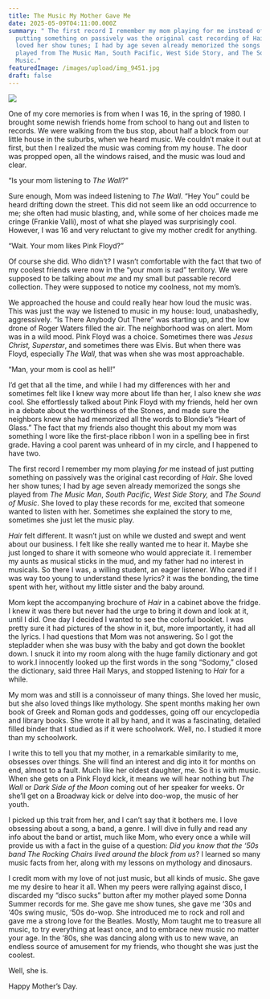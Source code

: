 ```yaml
---
title: The Music My Mother Gave Me
date: 2025-05-09T04:11:00.000Z
summary: " The first record I remember my mom playing for me instead of just
  putting something on passively was the original cast recording of Hair. She
  loved her show tunes; I had by age seven already memorized the songs she
  played from The Music Man, South Pacific, West Side Story, and The Sound of
  Music."
featuredImage: /images/upload/img_9451.jpg
draft: false
---
```

![](/images/upload/img_9451.jpg)

One of my core memories is from when I was 16, in the spring of 1980. I brought some newish friends home from school to hang out and listen to records. We were walking from the bus stop, about half a block from our little house in the suburbs, when we heard music. We couldn’t make it out at first, but then I realized the music was coming from my house. The door was propped open, all the windows raised, and the music was loud and clear. 

“Is your mom listening to *The Wall*?”

Sure enough, Mom was indeed listening to *The Wall*. “Hey You” could be heard drifting down the street. This did not seem like an odd occurrence to me; she often had music blasting, and, while some of her choices made me cringe (Frankie Valli), most of what she played was surprisingly cool. However, I was 16 and very reluctant to give my mother credit for anything.

“Wait. Your mom likes Pink Floyd?”

Of course she did. Who didn’t? I wasn’t comfortable with the fact that two of my coolest friends were now in the “your mom is rad” territory. We were supposed to be talking about *me* and my small but passable record collection. They were supposed to notice my coolness, not my mom’s.

We approached the house and could really hear how loud the music was. This was just the way we listened to music in my house: loud, unabashedly, aggressively. “Is There Anybody Out There” was starting up, and the low drone of Roger Waters filled the air. The neighborhood was on alert. Mom was in a wild mood. Pink Floyd was a choice. Sometimes there was *Jesus Christ, Superstar*, and sometimes there was Elvis. But when there was Floyd, especially *The Wall,* that was when she was most approachable.

“Man, your mom is cool as hell!”

I’d get that all the time, and while I had my differences with her and sometimes felt like I knew way more about life than her, I also knew she *was* cool. She effortlessly talked about Pink Floyd with my friends, held her own in a debate about the worthiness of the Stones, and made sure the neighbors knew she had memorized all the words to Blondie’s “Heart of Glass.” The fact that my friends also thought this about my mom was something I wore like the first-place ribbon I won in a spelling bee in first grade. Having a cool parent was unheard of in my circle, and I happened to have two.

The first record I remember my mom playing *for* me instead of just putting something on passively was the original cast recording of *Hair*. She loved her show tunes; I had by age seven already memorized the songs she played from *The Music Man*, *South Pacific*, *West Side Story,* and *The Sound of Music*. She loved to play these records for me, excited that someone wanted to listen with her. Sometimes she explained the story to me, sometimes she just let the music play. 

*Hair* felt different. It wasn’t just on while we dusted and swept and went about our business. I felt like she really wanted me to hear it. Maybe she just longed to share it with someone who would appreciate it. I remember my aunts as musical sticks in the mud, and my father had no interest in musicals. So there I was, a willing student, an eager listener. Who cared if I was way too young to understand these lyrics? it was the bonding, the time spent with her, without my little sister and the baby around.

Mom kept the accompanying brochure of *Hair* in a cabinet above the fridge. I knew it was there but never had the urge to bring it down and look at it, until I did. One day I decided I wanted to see the colorful booklet. I was pretty sure it had pictures of the show in it, but, more importantly, it had all the lyrics. I had questions that Mom was not answering. So I got the stepladder when she was busy with the baby and got down the booklet down. I snuck it into my room along with the huge family dictionary and got to work.I innocently looked up the first words in the song “Sodomy,” closed the dictionary, said three Hail Marys, and stopped listening to *Hair* for a while.

My mom was and still is a connoisseur of many things. She loved her music, but she also loved things like mythology. She spent months making her own book of Greek and Roman gods and goddesses, going off our encyclopedia and library books. She wrote it all by hand, and it was a fascinating, detailed filled binder that I studied as if it were schoolwork. Well, no. I studied it more than my schoolwork. 

I write this to tell you that my mother, in a remarkable similarity to me, obsesses over things. She will find an interest and dig into it for months on end, almost to a fault. Much like her oldest daughter, me. So it is with music. When she gets on a Pink Floyd kick, it means we will hear nothing but *The Wall* or *Dark Side of the Moon* coming out of her speaker for weeks. Or she’ll get on a Broadway kick or delve into doo-wop, the music of her youth. 

I picked up this trait from her, and I can’t say that it bothers me. I love obsessing about a song, a band, a genre. I will dive in fully and read any info about the band or artist, much like Mom, who every once a while will provide us with a fact in the guise of a question: *Did you know that the ‘50s band The Rocking Chairs lived around the block from us*? I learned so many music facts from her, along with my lessons on mythology and dinosaurs. 

I credit mom with my love of not just music, but all kinds of music. She gave me my desire to hear it all. When my peers were rallying against disco, I discarded my “disco sucks” button after my mother played some Donna Summer records for me. She gave me show tunes, she gave me ‘30s and ‘40s swing music, ‘50s do-wop. She introduced me to rock and roll and gave me a strong love for the Beatles. Mostly, Mom taught me to treasure all music, to try everything at least once, and to embrace new music no matter your age. In the ‘80s, she was dancing along with us to new wave, an endless source of amusement for my friends, who thought she was just the coolest.

Well, she is. 

Happy Mother’s Day.
